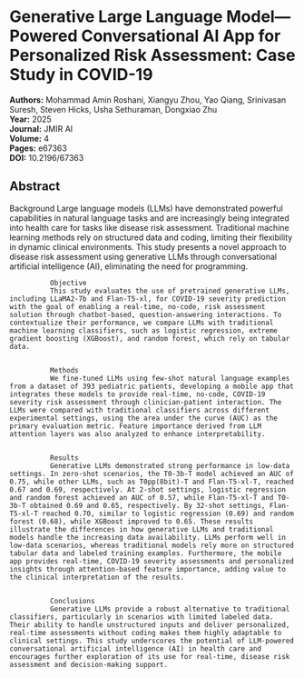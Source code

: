 # Generative Large Language Model—Powered Conversational AI App for Personalized Risk Assessment: Case Study in COVID-19

**Authors:** Mohammad Amin Roshani, Xiangyu Zhou, Yao Qiang, Srinivasan Suresh, Steven Hicks, Usha Sethuraman, Dongxiao Zhu  
**Year:** 2025  
**Journal:** JMIR AI  
**Volume:** 4  
**Pages:** e67363  
**DOI:** 10.2196/67363  

## Abstract
Background
              Large language models (LLMs) have demonstrated powerful capabilities in natural language tasks and are increasingly being integrated into health care for tasks like disease risk assessment. Traditional machine learning methods rely on structured data and coding, limiting their flexibility in dynamic clinical environments. This study presents a novel approach to disease risk assessment using generative LLMs through conversational artificial intelligence (AI), eliminating the need for programming.
            
            
              Objective
              This study evaluates the use of pretrained generative LLMs, including LLaMA2-7b and Flan-T5-xl, for COVID-19 severity prediction with the goal of enabling a real-time, no-code, risk assessment solution through chatbot-based, question-answering interactions. To contextualize their performance, we compare LLMs with traditional machine learning classifiers, such as logistic regression, extreme gradient boosting (XGBoost), and random forest, which rely on tabular data.
            
            
              Methods
              We fine-tuned LLMs using few-shot natural language examples from a dataset of 393 pediatric patients, developing a mobile app that integrates these models to provide real-time, no-code, COVID-19 severity risk assessment through clinician-patient interaction. The LLMs were compared with traditional classifiers across different experimental settings, using the area under the curve (AUC) as the primary evaluation metric. Feature importance derived from LLM attention layers was also analyzed to enhance interpretability.
            
            
              Results
              Generative LLMs demonstrated strong performance in low-data settings. In zero-shot scenarios, the T0-3b-T model achieved an AUC of 0.75, while other LLMs, such as T0pp(8bit)-T and Flan-T5-xl-T, reached 0.67 and 0.69, respectively. At 2-shot settings, logistic regression and random forest achieved an AUC of 0.57, while Flan-T5-xl-T and T0-3b-T obtained 0.69 and 0.65, respectively. By 32-shot settings, Flan-T5-xl-T reached 0.70, similar to logistic regression (0.69) and random forest (0.68), while XGBoost improved to 0.65. These results illustrate the differences in how generative LLMs and traditional models handle the increasing data availability. LLMs perform well in low-data scenarios, whereas traditional models rely more on structured tabular data and labeled training examples. Furthermore, the mobile app provides real-time, COVID-19 severity assessments and personalized insights through attention-based feature importance, adding value to the clinical interpretation of the results.
            
            
              Conclusions
              Generative LLMs provide a robust alternative to traditional classifiers, particularly in scenarios with limited labeled data. Their ability to handle unstructured inputs and deliver personalized, real-time assessments without coding makes them highly adaptable to clinical settings. This study underscores the potential of LLM-powered conversational artificial intelligence (AI) in health care and encourages further exploration of its use for real-time, disease risk assessment and decision-making support.


